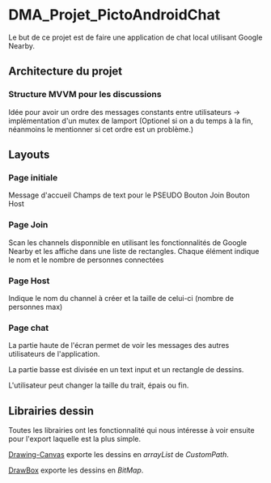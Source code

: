 # DMA_Projet_PictoAndroidChat

Le but de ce projet est de faire une application de chat local utilisant Google Nearby.
## Architecture du projet

### Structure MVVM pour les discussions

Idée pour avoir un ordre des messages constants entre utilisateurs -> implémentation d'un mutex de lamport (Optionel si on a du temps à la fin, néanmoins le mentionner si cet ordre est un problème.)

## Layouts

### Page initiale

Message d'accueil 
Champs de text pour le PSEUDO
Bouton Join
Bouton Host

### Page Join

Scan les channels disponnible en utilisant les fonctionnalités de Google Nearby et les affiche dans une liste de rectangles. Chaque élément indique le nom et le nombre de personnes connectées

### Page Host

Indique le nom du channel à créer et la taille de celui-ci (nombre de personnes max)

### Page chat

La partie haute de l'écran permet de voir les messages des autres utilisateurs de l'application. 

La partie basse est divisée en un text input et un rectangle de dessins.

L'utilisateur peut changer la taille du trait, épais ou fin. 


## Librairies dessin

Toutes les librairies ont les fonctionnalité qui nous intéresse à voir ensuite pour l'export laquelle est la plus simple.

[Drawing-Canvas](https://github.com/Miihir79/DrawingCanvas-Library) exporte les dessins en *arrayList* de *CustomPath*.

[DrawBox](https://android-arsenal.com/details/1/8292) exporte les dessins en *BitMap*.